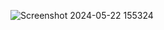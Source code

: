 ![Screenshot 2024-05-22 155324](https://github.com/arahimi71/DeepCopyBenchmark/assets/60326788/c29845b6-b613-42a3-9406-7057a838769e)
